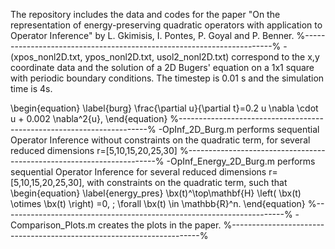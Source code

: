 The repository includes the data and codes for the paper "On the representation of energy-preserving quadratic operators with application to Operator Inference" by L. Gkimisis, I. Pontes, P. Goyal and P. Benner.
%----------------------------------------------------------------------%
-(xpos_nonl2D.txt, ypos_nonl2D.txt, usol2_nonl2D.txt) correspond to the x,y coordinate data and the solution of a 2D Bugers' equation on a 1x1 square with periodic boundary conditions. 
The timestep is 0.01 s and the simulation time is 4s.

\begin{equation}
    \label{burg}
\frac{\partial u}{\partial t}=0.2 u  \nabla \cdot u + 0.002 \nabla^2{u},
\end{equation}
%----------------------------------------------------------------------%
-OpInf_2D_Burg.m performs sequential Operator Inference without constraints on the quadratic term, for several reduced dimensions r=[5,10,15,20,25,30]
%----------------------------------------------------------------------%
-OpInf_Energy_2D_Burg.m performs sequential Operator Inference for several reduced dimensions r=[5,10,15,20,25,30], with constraints on the quadratic term, such that 
 \begin{equation}
 	\label{energy_pres}
 	\bx(t)^\top\mathbf{H} \left( \bx(t) \otimes \bx(t) \right) =0, \; \forall \bx(t) \in \mathbb{R}^n.
 \end{equation}
%----------------------------------------------------------------------%
-Comparison_Plots.m creates the plots in the paper.
%----------------------------------------------------------------------%

